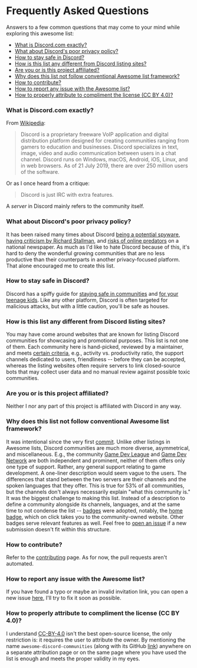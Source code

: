 <!-- omit in toc -->
# Frequently Asked Questions

Answers to a few common questions that may come to your mind while exploring this awesome list:

- [What is Discord.com exactly?](#what-is-discordcom-exactly)
- [What about Discord's poor privacy policy?](#what-about-discords-poor-privacy-policy)
- [How to stay safe in Discord?](#how-to-stay-safe-in-discord)
- [How is this list any different from Discord listing sites?](#how-is-this-list-any-different-from-discord-listing-sites)
- [Are you or is this project affiliated?](#are-you-or-is-this-project-affiliated)
- [Why does this list not follow conventional Awesome list framework?](#why-does-this-list-not-follow-conventional-awesome-list-framework)
- [How to contribute?](#how-to-contribute)
- [How to report any issue with the Awesome list?](#how-to-report-any-issue-with-the-awesome-list)
- [How to properly attribute to compliment the license (CC BY 4.0)?](#how-to-properly-attribute-to-compliment-the-license-cc-by-40)

### What is Discord.com exactly?

From [Wikipedia](https://en.wikipedia.org/wiki/Discord_(software)):
> Discord is a proprietary freeware VoIP application and digital distribution platform designed for creating communities ranging from gamers to education and businesses. Discord specializes in text, image, video and audio communication between users in a chat channel. Discord runs on Windows, macOS, Android, iOS, Linux, and in web browsers. As of 21 July 2019, there are over 250 million users of the software.

Or as I once heard from a critique:
> Discord is just IRC with extra features.

A _server_ in Discord mainly refers to the community itself.

### What about Discord's poor privacy policy?

It has been raised many times about Discord
[being a potential spyware](https://spyware.neocities.org/articles/discord.html),
[having criticism by Richard Stallman](https://stallman.org/discord.html),
and [risks of online predators](https://www.wsj.com/articles/discord-where-teens-rule-and-parents-fear-to-tread-11560245402)
on a national newspaper. As much as I'd like to hate Discord because of this, it's hard to deny the wonderful growing communities that are no less productive than their counterparts in another privacy-focused platform. That alone encouraged me to create this list.

### How to stay safe in Discord?

Discord has a spiffy guide for [staying safe in communities](https://discord.com/new/safety/360043857751-Four-steps-to-a-super-safe-account) and [for your teenage kids](https://discord.com/new/safety/360044153831-Helping-your-teen-stay-safe-on-Discord). Like any other platform, Discord is often targeted for malicious attacks, but with a little caution, you'll be safe as houses.

### How is this list any different from Discord listing sites?

You may have come around websites that are known for listing Discord communities for showcasing and promotional purposes. This list is not one of them. Each community here is hand-picked, reviewed by a maintainer, and meets [certain criteria](CONTRIBUTING.md#review-policy), e.g., activity vs. productivity ratio, the support channels dedicated to users, friendliness -- before they can be accepted, whereas the listing websites often require servers to link closed-source bots that may collect user data and no manual review against possible toxic communities.

### Are you or is this project affiliated?

Neither I nor any part of this project is affiliated with Discord in any way.

### Why does this list not follow conventional Awesome list framework?

It was intentional since the very
first [commit](https://github.com/mhxion/awesome-discord-communities/commit/303990bcd36e4b10b4dfa80289c8303778d54f07).
Unlike other listings in Awesome lists, Discord communities are much more diverse, asymmetrical, and miscellaneous. E.g., the community [Game Dev League](https://gamedevleague.com/) and [Game Dev Network](https://twitter.com/gamedevnetwork_) are both independent and prominent, neither of them offers only one type of support. Rather, any general support relating to game development. A one-liner description would seem vague to the users. The differences that stand between the two servers are their channels and the spoken languages that they offer. This is true for 53% of all communities, but the channels don't always necessarily explain "what this community is." It was the biggest challenge to making this list. Instead of a description to define a community alongside its channels, languages, and at the same time to not condense the list -- [badges](badges.md) were adopted, notably, the [home badge](badges.md#home-badge), which on click takes you to the community-owned website. Other badges serve relevant features as well. Feel free to [open an issue](https://github.com/mhxion/awesome-discord-communities/issues/new/choose) if a new submission doesn't fit within this structure.

### How to contribute?

Refer to the [contributing](CONTRIBUTING.md) page. As for now, the pull requests aren't automated.

### How to report any issue with the Awesome list?

If you have found a typo or maybe an invalid invitation link, you can open a new
issue [here](https://github.com/mhxion/awesome-discord-communities/issues/new/choose), I'll try to fix it soon as possible.

### How to properly attribute to compliment the license (CC BY 4.0)?

I understand [CC-BY-4.0](https://creativecommons.org/licenses/by/4.0/) isn't the best open-source license, the only restriction is: it requires the user to attribute the owner. By mentioning the name `awesome-discord-communities` (along with its GitHub [link](https://github.com/mhxion/awesome-discord-communities)) anywhere on a separate attribution page or on the same page where you have used the list is enough and meets the proper validity in my eyes.
